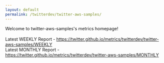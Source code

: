 ```yaml
---
layout: default
permalink: /twitterdev/twitter-aws-samples/
---
```

Welcome to twitter-aws-samples's metrics homepage!
<br><br>
Latest WEEKLY Report - <a href="https://twitter.github.io/metrics/twitterdev/twitter-aws-samples/WEEKLY">https://twitter.github.io/metrics/twitterdev/twitter-aws-samples/WEEKLY</a>
<br>
Latest MONTHLY Report - <a href="https://twitter.github.io/metrics/twitterdev/twitter-aws-samples/MONTHLY">https://twitter.github.io/metrics/twitterdev/twitter-aws-samples/MONTHLY</a>
<br>
